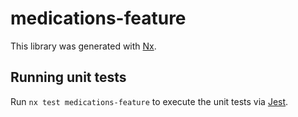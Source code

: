 # medications-feature

This library was generated with [Nx](https://nx.dev).

## Running unit tests

Run `nx test medications-feature` to execute the unit tests via [Jest](https://jestjs.io).
